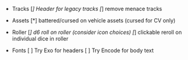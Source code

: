- Tracks
  [*] Header for legacy tracks
  [*] remove menace tracks

- Assets
  [*] battered/cursed on vehicle assets (cursed for CV only)

- Roller
  [*] d6 roll on roller (consider icon choices)
  [*] clickable reroll on individual dice in roller

- Fonts
  [ ] Try Exo for headers
  [ ] Try Encode for body text
